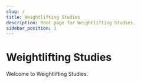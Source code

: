 ```yaml
---
slug: /
title: Weightlifting Studies
description: Root page for Weightlifting Studies.
sidebar_position: 1
---
```

# Weightlifting Studies

Welcome to Weightlifting Studies.